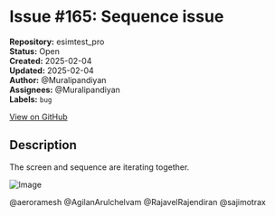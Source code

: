 # Issue #165: Sequence issue

**Repository:** esimtest_pro  
**Status:** Open  
**Created:** 2025-02-04  
**Updated:** 2025-02-04  
**Author:** @Muralipandiyan  
**Assignees:** @Muralipandiyan  
**Labels:** `bug`  

[View on GitHub](https://github.com/Simtestlab/esimtest_pro/issues/165)

## Description

The screen and sequence are iterating together. 

![Image](https://github.com/user-attachments/assets/7b62cb38-efff-4f4a-979a-78bf5eb118e9)

@aeroramesh @AgilanArulchelvam @RajavelRajendiran @sajimotrax 